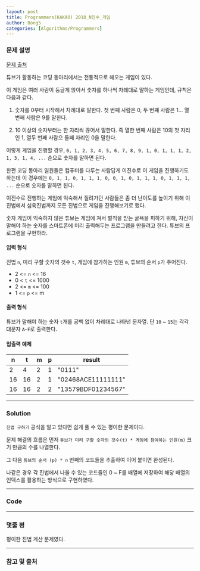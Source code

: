 ```yaml
---
layout: post
title: Programmers(KAKAO) 2018_N진수_게임
author: Bong5
categories: [Algorithms/Programmers]
---
```


### 문제 설명

[문제 출처](https://programmers.co.kr/learn/courses/30/lessons/17687)

튜브가 활동하는 코딩 동아리에서는 전통적으로 해오는 게임이 있다.

이 게임은 여러 사람이 둥글게 앉아서 숫자를 하나씩 차례대로 말하는 게임인데, 규칙은 다음과 같다.

1. 숫자를 0부터 시작해서 차례대로 말한다. 첫 번째 사람은 0, 두 번쨰 사람은 1... 열 번째 사람은 9를 말한다.

2. 10 이상의 숫자부터는 한 자리씩 끊어서 말한다. 즉 열한 번째 사람은 10의 첫 자리인 1, 열두 번째 사람으 둘째 자리인 0을 말한다.

이렇게 게임을 진행할 경우,
`0, 1, 2, 3, 4, 5, 6, 7, 8, 9, 1, 0, 1, 1, 1, 2, 1, 3, 1, 4, ...`
순으로 숫자를 말하면 된다.

한편 코딩 동아리 일원들은 컴퓨터를 다루는 사람답게 이진수로 이 게임을 진행하기도 하는데 이 경우에는
`0, 1, 1, 0, 1, 1, 1, 0, 0, 1, 0, 1, 1, 1, 0, 1, 1, 1, ...`
순으로 숫자를 말하면 된다.

이진수로 진행하는 게임에 익숙해서 질려가던 사람들은 좀 더 난이도를 높이기 위해 이진법에서 십육진법까지 모든 진법으로 게임을 진행해보기로 했다.

숫자 게임이 익숙하지 않은 튜브는 게임에 져서 벌칙을 받는 굴욕을 피하기 위해, 자신이 말해야 하는 숫자를 스마트폰에 미리 출력해두는 프로그램을 만들려고 한다. 튜브의 프로그램을 구현하라.

#### 입력 형식
진법 `n`, 미리 구할 숫자의 갯수 `t`, 게임에 참가하는 인원 `m`, 튜브의 순서 `p`가 주어진다.

- 2 <= `n` <= 16
- 0 < `t` <= 1000
- 2 <= `m` <= 100
- 1 <= `p` <= m

#### 출력 형식
튜브가 말해야 하는 숫자 `t`개를 공백 없이 차례대로 나타낸 문자열. 단 `10` ~ `15`는 각각 대문자 `A~F`로 출력한다.

#### 입출력 예제

| n |	t | m | p | result |
|---|---|---|---|---|
| 2 | 4 | 2 | 1 | "0111" |
| 16 | 16 | 2 | 1 | "02468ACE11111111" |
| 16 | 16 | 2 | 2 | "13579BDF01234567" |

---

### Solution

`진법 구하기` 공식을 알고 있다면 쉽게 풀 수 있는 평이한 문제이다.

문제 해결의 흐름은 먼저 `튜브가 미리 구할 숫자의 갯수(t) * 게임에 참여하는 인원(m)` 크기 만큼의 수를 나열한다.

그 다음 `튜브의 순서 (p) * n` 번째의 코드들을 추출하여 이어 붙이면 완성된다.

나같은 경우 각 진법에서 나올 수 있는 코드들인 0 ~ F를 배열에 저장하여 해당 배열의 인덱스를 활용하는 방식으로 구현하였다.


---


### Code

<script src="https://gist.github.com/BongHoLee/6b00008c488decdb518a5113779764ad.js"></script>


---

### 몇줄 평

평이한 진법 계산 문제였다.

---



### 참고 및 출처
